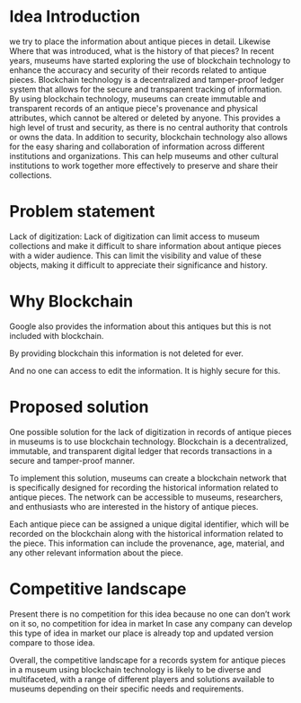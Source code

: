 # Idea Introduction

we try to place the information about antique
pieces in detail. Likewise Where that was introduced, what is the history of that pieces?
In recent years, museums have started exploring the use of blockchain technology to enhance the accuracy and security of their records related to antique pieces. Blockchain technology is a decentralized and tamper-proof ledger system that allows for the secure and transparent tracking of information.
By using blockchain technology, museums can create immutable and transparent records of an antique piece's provenance and physical attributes, which cannot be altered or deleted by anyone. This provides a high level of trust and security, as there is no central authority that controls or owns the data.
In addition to security, blockchain technology also allows for the easy sharing and collaboration of information across different institutions and organizations. This can help museums and other cultural institutions to work together more effectively to preserve and share their collections.



# Problem statement

Lack of digitization: Lack of digitization can limit access to museum collections and make it difficult to share information about antique pieces with a wider audience. This can limit the visibility and value of these objects, making it difficult to appreciate their significance and history.



# Why Blockchain

Google also provides the information about this                     antiques but this is not included with blockchain.

By providing blockchain this information is not deleted for ever. 

And no one can access to edit the information. It is highly secure for this.



# Proposed solution

One possible solution for the lack of digitization in records of antique pieces in museums is to use blockchain technology. Blockchain is a decentralized, immutable, and transparent digital ledger that records transactions in a secure and tamper-proof manner.

To implement this solution, museums can create a blockchain network that is specifically designed for recording the historical information related to antique pieces. The network can be accessible to museums, researchers, and enthusiasts who are interested in the history of antique pieces.

Each antique piece can be assigned a unique digital identifier, which will be recorded on the blockchain along with the historical information related to the piece. This information can include the provenance, age, material, and any other relevant information about the piece.



# Competitive landscape

Present there is no competition for this idea because no one can don’t work on it so, no competition for idea in market In case any company can develop this type of idea in market our place is already top and updated version compare to those idea.

Overall, the competitive landscape for a records system for antique pieces in a museum using blockchain technology is likely to be diverse and multifaceted, with a range of different players and solutions available to museums depending on their specific needs and requirements.





